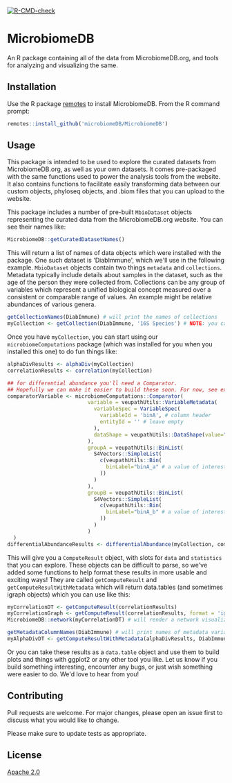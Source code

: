 <!-- badges: start -->
  [![R-CMD-check](https://github.com/microbiomeDB/MicrobiomeDB/actions/workflows/R-CMD-check.yaml/badge.svg)](https://github.com/microbiomeDB/MicrobiomeDB/actions/workflows/R-CMD-check.yaml)
  <!-- badges: end -->

# MicrobiomeDB
An R package containing all of the data from MicrobiomeDB.org, and tools for analyzing and visualizing the same.

## Installation

Use the R package [remotes](https://cran.r-project.org/web/packages/remotes/index.html) to install MicrobiomeDB. From the R command prompt:

```R
remotes::install_github('microbiomeDB/MicrobiomeDB')
```

## Usage
This package is intended to be used to explore the curated datasets from MicrobiomeDB.org, as well as your own datasets. It comes pre-packaged with the same functions used to power the analysis tools from the website. It also contains functions to facilitate easily transforming data between our custom objects, phyloseq objects, and .biom files that you can upload to the website.

This package includes a number of pre-built `MbioDataset` objects representing the curated data from the MicrobiomeDB.org website. You can see their names like:

```R
MicrobiomeDB::getCuratedDatasetNames()
```
This will return a list of names of data objects which were installed with the package. One such dataset is 'DiabImmune', which we'll use in the following example. `MbioDataset` objects contain two things `metadata` and `collections`. Metadata typically include details about samples in the dataset, such as the age of the person they were collected from. Collections can be any group of variables which represent a unified biological concept measured over a consistent or comparable range of values. An example might be relative abundances of various genera. 

```R
getCollectionNames(DiabImmune) # will print the names of collections
myCollection <- getCollection(DiabImmune, '16S Species') # NOTE: you can also use the `format` argument here to get these as phyloseq objects
```

Once you have `myCollection`, you can start using our `microbiomeComputations` package (which was installed for you when you installed this one) to do fun things like:

```R
alphaDivResults <- alphaDiv(myCollection)
correlationResults <- correlation(myCollection)

## for differential abundance you'll need a Comparator. 
## Hopefully we can make it easier to build these soon. For now, see example below:
comparatorVariable <- microbiomeComputations::Comparator(
                          variable = veupathUtils::VariableMetadata(
                            variableSpec = VariableSpec( 
                              variableId = 'binA', # column header
                              entityId = '' # leave empty
                            ),
                            dataShape = veupathUtils::DataShape(value="BINARY")
                          ),
                          groupA = veupathUtils::BinList(
                            S4Vectors::SimpleList(
                              c(veupathUtils::Bin(
                                binLabel="binA_a" # a value of interest in groupA
                              ))
                            )
                          ),
                          groupB = veupathUtils::BinList(
                            S4Vectors::SimpleList(
                              c(veupathUtils::Bin(
                                binLabel="binA_b" # a value of interest in groupB
                              ))
                            )
                          )
  )
differentialAbundanceResults <- differentialAbundance(myCollection, comparatorVariable)  


```

This will give you a `ComputeResult` object, with slots for `data` and `statistics` that you can explore. These objects can be difficult to parse, so we've added some functions to help format these results in more usable and exciting ways! They are called `getComputeResult` and `getComputeResultWithMetadata` which will return data.tables (and sometimes igraph objects) which you can use like this:

```R
myCorrelationDT <- getComputeResult(correlationResults)
myCorrelationGraph <- getComputeResult(correlationResults, format = 'igraph')
MicrobiomeDB::network(myCorrelationDT) # will render a network visualization of the results using widgets from our own `corGraph` project

getMetadataColumnNames(DiabImmune) # will print names of metadata variables you can ask for
myAlphaDivDT <- getComputeResultWithMetadata(alphaDivResults, DiabImmune, 'host_body_site')
```

Or you can take these results as a `data.table` object and use them to build plots and things with ggplot2 or any other tool you like. Let us know if you build something interesting, encounter any bugs, or just wish something were easier to do. We'd love to hear from you!

## Contributing
Pull requests are welcome. For major changes, please open an issue first to discuss what you would like to change.

Please make sure to update tests as appropriate.

## License
[Apache 2.0](https://www.apache.org/licenses/LICENSE-2.0.txt)